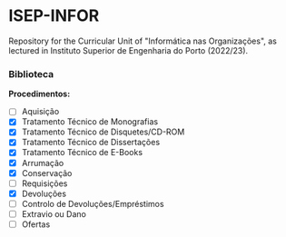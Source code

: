 # ISEP-INFOR
Repository for the Curricular Unit of "Informática nas Organizações", as lectured in Instituto Superior de Engenharia do Porto (2022/23).


### Biblioteca

**Procedimentos:**
  - [ ] Aquisição
  - [X] Tratamento Técnico de Monografias
  - [X] Tratamento Técnico de Disquetes/CD-ROM
  - [X] Tratamento Técnico de Dissertações
  - [X] Tratamento Técnico de E-Books
  - [X] Arrumação
  - [X] Conservação
  - [ ] Requisições
  - [X] Devoluções
  - [ ] Controlo de Devoluções/Empréstimos
  - [ ] Extravio ou Dano
  - [ ] Ofertas
